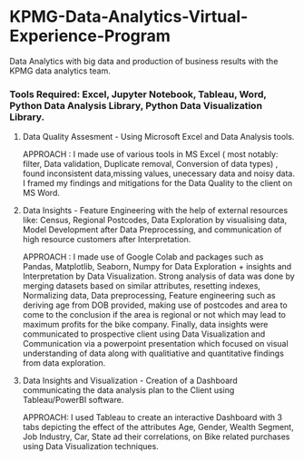 # KPMG-Data-Analytics-Virtual-Experience-Program
Data Analytics with big data and production of business results with the KPMG data analytics team.

### Tools Required: Excel, Jupyter Notebook, Tableau, Word, Python Data Analysis Library, Python Data Visualization Library.

1) Data Quality Assesment - Using Microsoft Excel and Data Analysis tools.

   APPROACH : I made use of various tools in MS Excel ( most notably: filter, Data validation, Duplicate removal, Conversion of data types) , found inconsistent data,missing values, unecessary data and noisy data. I framed my findings and mitigations for the Data Quality to the client on MS Word.
2) Data Insights - Feature Engineering with the help of external resources like: Census, Regional Postcodes, Data Exploration by visualising data, Model Development after Data Preprocessing, and communication of high resource customers after Interpretation.

   APPROACH : I made use of Google Colab and packages such as Pandas, Matplotlib, Seaborn, Numpy for Data Exploration + insights and Interpretation by Data Visualization. Strong                  analysis of data was done by merging datasets based on similar attributes, resetting indexes, Normalizing data, Data preprocessing, Feature engineering such as
             deriving age from DOB provided, making use of postcodes and area to come to the conclusion if the area is regional or not which may lead to maximum profits for the bike
             company. 
             Finally, data insights were communicated to prospective client using Data Visualization and Communication via a powerpoint presentation which focused on visual
             understanding of data along with qualitiative and quantitative findings from data exploration.
3) Data Insights and Visualization - Creation of a Dashboard communicating the data analysis plan to the Client using Tableau/PowerBI software.

    APPROACH: I used Tableau to create an interactive Dashboard with 3 tabs depicting the effect of the attributes Age, Gender, Wealth Segment, Job Industry, Car, State ad their correlations, on Bike related purchases using Data Visualization techniques. 

